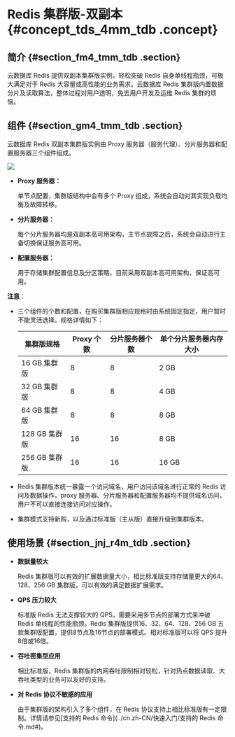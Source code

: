 # Redis 集群版-双副本 {#concept_tds_4mm_tdb .concept}

## 简介 {#section_fm4_tmm_tdb .section}

云数据库 Redis 提供双副本集群版实例，轻松突破 Redis 自身单线程瓶颈，可极大满足对于 Redis 大容量或高性能的业务需求。云数据库 Redis 集群版内置数据分片及读取算法，整体过程对用户透明，免去用户开发及运维 Redis 集群的烦恼。

## 组件 {#section_gm4_tmm_tdb .section}

云数据库 Redis 双副本集群版实例由 Proxy 服务器（服务代理）、分片服务器和配置服务器三个组件组成。

![](http://static-aliyun-doc.oss-cn-hangzhou.aliyuncs.com/assets/img/3106/880_zh-CN.png)

-   **Proxy 服务器：**

    单节点配置，集群版结构中会有多个 Proxy 组成，系统会自动对其实现负载均衡及故障转移。

-   **分片服务器：**

    每个分片服务器均是双副本高可用架构，主节点故障之后，系统会自动进行主备切换保证服务高可用。

-   **配置服务器：**

    用于存储集群配置信息及分区策略，目前采用双副本高可用架构，保证高可用。


**注意**：

-   三个组件的个数和配置，在购买集群版相应规格时由系统固定指定，用户暂时不能灵活选择。规格详情如下：

    |集群版规格|Proxy 个数|分片服务器个数|单个分片服务器内存大小|
    |-----|--------|-------|-----------|
    |16 GB 集群版|8|8|2 GB|
    |32 GB 集群版|8|8|4 GB|
    |64 GB 集群版|8|8|8 GB|
    |128 GB 集群版|16|16|8 GB|
    |256 GB 集群版|16|16|16 GB|

-   Redis 集群版本统一暴露一个访问域名，用户访问该域名进行正常的 Redis 访问及数据操作，proxy 服务器、分片服务器和配置服务器均不提供域名访问，用户不可以直接连接访问对应操作。
-   集群模式支持新购，以及通过标准版（主从版）直接升级到集群版本。

## 使用场景 {#section_jnj_r4m_tdb .section}

-   **数据量较大**

    Redis 集群版可以有效的扩展数据量大小，相比标准版支持存储量更大的64、128、256 GB 集群版，可以有效的满足数据扩展需求。

-   **QPS 压力较大**

    标准版 Redis 无法支撑较大的 QPS，需要采用多节点的部署方式来冲破 Redis 单线程的性能瓶颈。Redis 集群版提供16、32、64、128、256 GB 五款集群版配置，提供8节点及16节点的部署模式。相对标准版可以将 QPS 提升8倍或16倍。

-   **吞吐密集型应用**

    相比标准版，Redis 集群版的内网吞吐限制相对较松，针对热点数据读取、大吞吐类型的业务可以友好的支持。

-   **对 Redis 协议不敏感的应用**

    由于集群版的架构引入了多个组件，在 Redis 协议支持上相比标准版有一定限制。详情请参见[支持的 Redis 命令](../cn.zh-CN/快速入门/支持的 Redis 命令.md#)。


